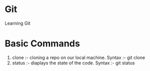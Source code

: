 # Git

Learning Git

# Basic Commands

1. clone :- cloning a repo on our local machine.
   Syntax :- git clone <somelink>
2. status :- diaplays the state of the code.
   Syntax :- git status
